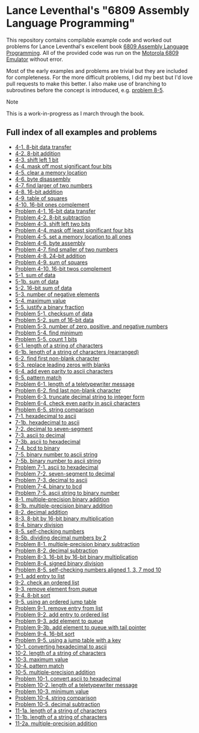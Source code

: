 # Lance Leventhal's "6809 Assembly Language Programming"
This repository contains compilable example code and worked out
problems for Lance Leventhal's excellent book [6809 Assembly Language Programming](https://colorcomputerarchive.com/repo/Documents/Books/6809%20Assembly%20Language%20Programming%20(Lance%20Leventhal).pdf).
All of the provided code was run on the [Motorola 6809 Emulator](https://6809.uk/) without error.

Most of the early examples and problems are trivial but they are
included for completeness. For the more difficult problems, I did
my best but I'd love pull requests to make this better. I also make
use of branching to subroutines before the concept is introduced,
e.g. [problem 8-5](chap08/problems/problem-8-5.asm?plain=1).

> [!NOTE]
> This is a work-in-progress as I march through the book.

## Full index of all examples and problems
* [4-1. 8-bit data transfer](./chap04/4-1.asm?plaintext=1)
* [4-2. 8-bit addition](./chap04/4-2.asm?plaintext=1)
* [4-3. shift left 1 bit](./chap04/4-3.asm?plaintext=1)
* [4-4. mask off most significant four bits](./chap04/4-4.asm?plaintext=1)
* [4-5. clear a memory location](./chap04/4-5.asm?plaintext=1)
* [4-6. byte disassembly](./chap04/4-6.asm?plaintext=1)
* [4-7. find larger of two numbers](./chap04/4-7.asm?plaintext=1)
* [4-8. 16-bit addition ](./chap04/4-8.asm?plaintext=1)
* [4-9. table of squares](./chap04/4-9.asm?plaintext=1)
* [4-10. 16-bit ones complement](./chap04/4-10.asm?plaintext=1)
* [Problem 4-1. 16-bit data transfer](./chap04/problems/problem-4-1.asm?plaintext=1)
* [Problem 4-2. 8-bit subtraction](./chap04/problems/problem-4-2.asm?plaintext=1)
* [Problem 4-3. shift left two bits](./chap04/problems/problem-4-3.asm?plaintext=1)
* [Problem 4-4. mask off least significant four bits](./chap04/problems/problem-4-4.asm?plaintext=1)
* [Problem 4-5. set a memory location to all ones](./chap04/problems/problem-4-5.asm?plaintext=1)
* [Problem 4-6. byte assembly](./chap04/problems/problem-4-6.asm?plaintext=1)
* [Problem 4-7. find smaller of two numbers](./chap04/problems/problem-4-7.asm?plaintext=1)
* [Problem 4-8. 24-bit addition](./chap04/problems/problem-4-8.asm?plaintext=1)
* [Problem 4-9. sum of squares](./chap04/problems/problem-4-9.asm?plaintext=1)
* [Problem 4-10. 16-bit twos complement](./chap04/problems/problem-4-10.asm?plaintext=1)
* [5-1. sum of data](./chap05/5-1.asm?plaintext=1)
* [5-1b. sum of data](./chap05/5-1b.asm?plaintext=1)
* [5-2. 16-bit sum of data](./chap05/5-2.asm?plaintext=1)
* [5-3. number of negative elements](./chap05/5-3.asm?plaintext=1)
* [5-4. maximum value](./chap05/5-4.asm?plaintext=1)
* [5-5. justify a binary fraction](./chap05/5-5.asm?plaintext=1)
* [Problem 5-1. checksum of data](./chap05/problems/problem-5-1.asm?plaintext=1)
* [Problem 5-2. sum of 16-bit data](./chap05/problems/problem-5-2.asm?plaintext=1)
* [Problem 5-3. number of zero, positive, and negative numbers](./chap05/problems/problem-5-3.asm?plaintext=1)
* [Problem 5-4. find minimum](./chap05/problems/problem-5-4.asm?plaintext=1)
* [Problem 5-5. count 1 bits](./chap05/problems/problem-5-5.asm?plaintext=1)
* [6-1. length of a string of characters](./chap06/6-1.asm?plaintext=1)
* [6-1b. length of a string of characters (rearranged)](./chap06/6-1b.asm?plaintext=1)
* [6-2. find first non-blank character](./chap06/6-2.asm?plaintext=1)
* [6-3. replace leading zeros with blanks](./chap06/6-3.asm?plaintext=1)
* [6-4. add even parity to ascii characters](./chap06/6-4.asm?plaintext=1)
* [6-5. pattern match](./chap06/6-5.asm?plaintext=1)
* [Problem 6-1. length of a teletypewriter message](./chap06/problems/problem-6-1.asm?plaintext=1)
* [Problem 6-2. find last non-blank character](./chap06/problems/problem-6-2.asm?plaintext=1)
* [Problem 6-3. truncate decimal string to integer form](./chap06/problems/problem-6-3.asm?plaintext=1)
* [Problem 6-4. check even parity in ascii characters](./chap06/problems/problem-6-4.asm?plaintext=1)
* [Problem 6-5. string comparison](./chap06/problems/problem-6-5.asm?plaintext=1)
* [7-1. hexadecimal to ascii](./chap07/7-1.asm?plaintext=1)
* [7-1b. hexadecimal to ascii](./chap07/7-1b.asm?plaintext=1)
* [7-2. decimal to seven-segment](./chap07/7-2.asm?plaintext=1)
* [7-3. ascii to decimal](./chap07/7-3.asm?plaintext=1)
* [7-3b. ascii to hexadecimal](./chap07/7-3b.asm?plaintext=1)
* [7-4. bcd to binary](./chap07/7-4.asm?plaintext=1)
* [7-5. binary number to ascii string](./chap07/7-5.asm?plaintext=1)
* [7-5b. binary number to ascii string](./chap07/7-5b.asm?plaintext=1)
* [Problem 7-1. ascii to hexadecimal](./chap07/problems/problem-7-1.asm?plaintext=1)
* [Problem 7-2. seven-segment to decimal](./chap07/problems/problem-7-2.asm?plaintext=1)
* [Problem 7-3. decimal to ascii](./chap07/problems/problem-7-3.asm?plaintext=1)
* [Problem 7-4. binary to bcd](./chap07/problems/problem-7-4.asm?plaintext=1)
* [Problem 7-5. ascii string to binary number](./chap07/problems/problem-7-5.asm?plaintext=1)
* [8-1. multiple-precision binary addition](./chap08/8-1.asm?plaintext=1)
* [8-1b. multiple-precision binary addition](./chap08/8-1b.asm?plaintext=1)
* [8-2. decimal addition](./chap08/8-2.asm?plaintext=1)
* [8-3. 8-bit by 16-bit binary multiplication](./chap08/8-3.asm?plaintext=1)
* [8-4. binary division](./chap08/8-4.asm?plaintext=1)
* [8-5. self-checking numbers](./chap08/8-5.asm?plaintext=1)
* [8-5b. dividing decimal numbers by 2](./chap08/8-5b.asm?plaintext=1)
* [Problem 8-1. multiple-precision binary subtraction](./chap08/problems/problem-8-1.asm?plaintext=1)
* [Problem 8-2. decimal subtraction](./chap08/problems/problem-8-2.asm?plaintext=1)
* [Problem 8-3. 16-bit by 16-bit binary multiplication](./chap08/problems/problem-8-3.asm?plaintext=1)
* [Problem 8-4. signed binary division](./chap08/problems/problem-8-4.asm?plaintext=1)
* [Problem 8-5. self-checking numbers aligned 1, 3, 7 mod 10](./chap08/problems/problem-8-5.asm?plaintext=1)
* [9-1. add entry to list](./chap09/9-1.asm?plaintext=1)
* [9-2. check an ordered list](./chap09/9-2.asm?plaintext=1)
* [9-3. remove element from queue](./chap09/9-3.asm?plaintext=1)
* [9-4. 8-bit sort](./chap09/9-4.asm?plaintext=1)
* [9-5. using an ordered jump table](./chap09/9-5.asm?plaintext=1)
* [Problem 9-1. remove entry from list](./chap09/problems/problem-9-1.asm?plaintext=1)
* [Problem 9-2. add entry to ordered list](./chap09/problems/problem-9-2.asm?plaintext=1)
* [Problem 9-3. add element to queue](./chap09/problems/problem-9-3.asm?plaintext=1)
* [Problem 9-3b. add element to queue with tail pointer](./chap09/problems/problem-9-3b.asm?plaintext=1)
* [Problem 9-4. 16-bit sort](./chap09/problems/problem-9-4.asm?plaintext=1)
* [Problem 9-5. using a jump table with a key](./chap09/problems/problem-9-5.asm?plaintext=1)
* [10-1. converting hexadecimal to ascii](./chap10/10-1.asm?plaintext=1)
* [10-2. length of a string of characters](./chap10/10-2.asm?plaintext=1)
* [10-3. maximum value](./chap10/10-3.asm?plaintext=1)
* [10-4. pattern match](./chap10/10-4.asm?plaintext=1)
* [10-5. multiple-precision addition](./chap10/10-5.asm?plaintext=1)
* [Problem 10-1. convert ascii to hexadecimal](./chap10/problems/problem-10-1.asm?plaintext=1)
* [Problem 10-2. length of a teletypewriter message](./chap10/problems/problem-10-2.asm?plaintext=1)
* [Problem 10-3. minimum value](./chap10/problems/problem-10-3.asm?plaintext=1)
* [Problem 10-4. string comparison](./chap10/problems/problem-10-4.asm?plaintext=1)
* [Problem 10-5. decimal subtraction](./chap10/problems/problem-10-5.asm?plaintext=1)
* [11-1a. length of a string of characters](./chap11/11-1a.asm?plaintext=1)
* [11-1b. length of a string of characters](./chap11/11-1b.asm?plaintext=1)
* [11-2a. multiple-precision addition](./chap11/11-2a.asm?plaintext=1)
